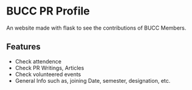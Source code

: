 # BUCC PR Profile

An website made with flask to see the contributions of BUCC Members.

## Features
- Check attendence
- Check PR Writings, Articles
- Check volunteered events
- General Info such as, joining Date, semester, designation, etc.
